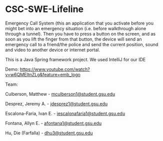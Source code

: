 # CSC-SWE-Lifeline
Emergency Call System (this an application that you activate before you might bet into an emergency situation (i.e. before walkthrough alone through a tunnel). Then you have to press a button on the screen, and as soon as you lift the finger from that button, the device will send an emergency call to a friend/the police and send the current position, sound and video to another device or internet portal.

This is a Java Spring framework project. We used IntelliJ for our IDE

Demo: https://www.youtube.com/watch?v=w6QMEItnZLg&feature=emb_logo

Team:

Culberson, Matthew - mculberson1@student.gsu.edu

Desprez, Jeremy A. - jdesprez1@student.gsu.edu

Escalona-Faria, Ivan E. - iescalonafaria1@student.gsu.edu

Fontana, Allyn E. - afontana1@student.gsu.edu

Hu, Die (Farfalla) - dhu3@student.gsu.edu
